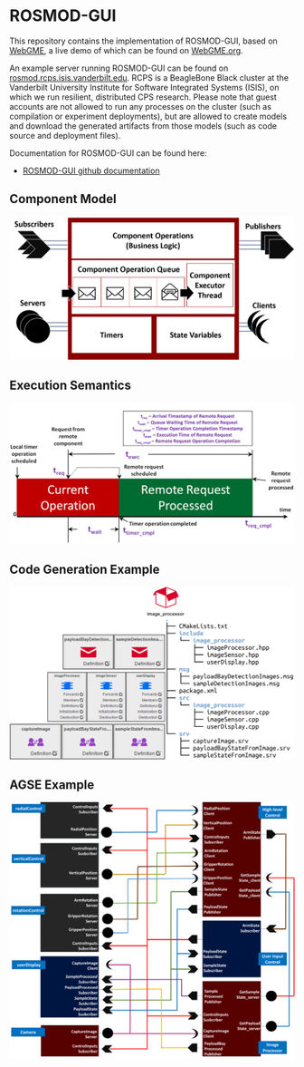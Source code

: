 # ROSMOD-GUI

This repository contains the implementation of ROSMOD-GUI, based on
[WebGME](http://github.com/webgme/webgme), a live demo of which can be
found on [WebGME.org](http://webgme.org).

An example server running ROSMOD-GUI can be found on
[rosmod.rcps.isis.vanderbilt.edu](http://rosmod.rcps.isis.vanderbilt.edu).  RCPS is
a BeagleBone Black cluster at the Vanderbilt University Institute for
Software Integrated Systems (ISIS), on which we run resilient,
distributed CPS research.  Please note that guest accounts are not
allowed to run any processes on the cluster (such as compilation or
experiment deployments), but are allowed to create models and
download the generated artifacts from those models (such as code
source and deployment files).

Documentation for ROSMOD-GUI can be found here:
 * [ROSMOD-GUI github documentation](http://rosmod.github.io/webgme-rosmod/docs)

## Component Model
![Component](./src/figures/ROSMOD_Component.png)

## Execution Semantics
![Execution Semantics](./src/figures/cop_execution_semantics.png)

## Code Generation Example
![Code Generation](./src/figures/Code_Generation.png)

## AGSE Example
![AGSE](./src/figures/AGSE-Deployment.png)
